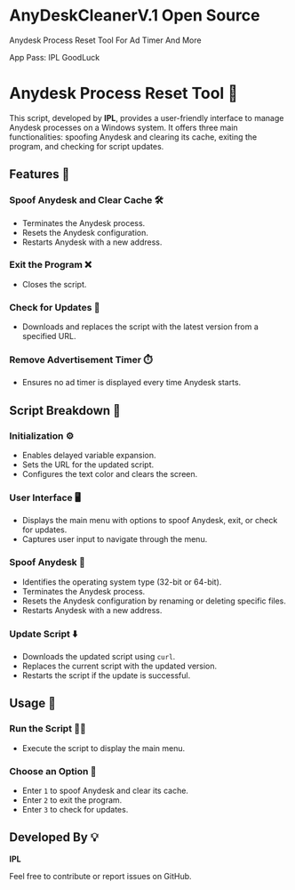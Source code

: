 # AnyDeskCleanerV.1 Open Source
Anydesk Process Reset Tool For Ad Timer And More

App Pass: IPL 
GoodLuck

# Anydesk Process Reset Tool 🚀

This script, developed by **IPL**, provides a user-friendly interface to manage Anydesk processes on a Windows system. It offers three main functionalities: spoofing Anydesk and clearing its cache, exiting the program, and checking for script updates.

## Features 🌟

### Spoof Anydesk and Clear Cache 🛠️
- Terminates the Anydesk process.
- Resets the Anydesk configuration.
- Restarts Anydesk with a new address.

### Exit the Program ❌
- Closes the script.

### Check for Updates 🔄
- Downloads and replaces the script with the latest version from a specified URL.

### Remove Advertisement Timer ⏱️
- Ensures no ad timer is displayed every time Anydesk starts.

## Script Breakdown 📜

### Initialization ⚙️
- Enables delayed variable expansion.
- Sets the URL for the updated script.
- Configures the text color and clears the screen.

### User Interface 🖥️
- Displays the main menu with options to spoof Anydesk, exit, or check for updates.
- Captures user input to navigate through the menu.

### Spoof Anydesk 🔄
- Identifies the operating system type (32-bit or 64-bit).
- Terminates the Anydesk process.
- Resets the Anydesk configuration by renaming or deleting specific files.
- Restarts Anydesk with a new address.

### Update Script ⬇️
- Downloads the updated script using `curl`.
- Replaces the current script with the updated version.
- Restarts the script if the update is successful.

## Usage 📘

### Run the Script 🏃‍♂️
- Execute the script to display the main menu.

### Choose an Option 🤔
- Enter `1` to spoof Anydesk and clear its cache.
- Enter `2` to exit the program.
- Enter `3` to check for updates.

## Developed By 💡
**IPL**

Feel free to contribute or report issues on GitHub.
